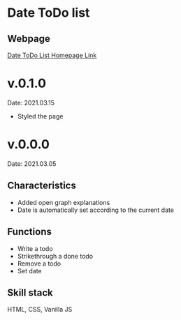 # Date ToDo list

## Webpage
[Date ToDo List Homepage Link](https://yjclarelee.github.io/oop_todo/)
![]()

# v.0.1.0
Date: 2021.03.15
- Styled the page

# v.0.0.0
Date: 2021.03.05
## Characteristics
- Added open graph explanations
- Date is automatically set according to the current date

## Functions
- Write a todo
- Strikethrough a done todo
- Remove a todo
- Set date

## Skill stack
HTML, CSS, Vanilla JS


